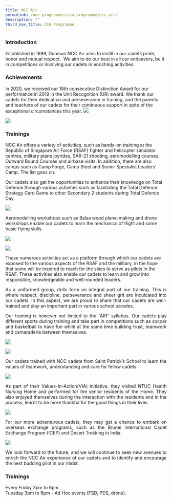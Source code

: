 ```yaml
---
title: NCC Air
permalink: /our-programmes/cca-programme/ncc-air/
description: ""
third_nav_title: CCA Programme
---
```

### Introduction
 
Established in 1999, Dunman NCC Air aims to instill in our cadets pride, honor and mutual respect.  We aim to do our best in all our endeavors, be it in competitions or involving our cadets in enriching activities.

### Achievements

In 2020, we received our 18th consecutive Distinction Award for our performance in 2019 in the Unit Recognition (UR) award. We thank our cadets for their dedication and perseverance in training, and the parents and teachers of our cadets for their continuous support in spite of the exceptional circumstances this year.
![](/images/Student%20Development%20Programme/CCA%20Programme/Uniformed%20Groups/NCC%20Air/Photo%201.jpg)

![](/images/Student%20Development%20Programme/CCA%20Programme/Uniformed%20Groups/NCC%20Air/Photo%202.jpg)

### Trainings

NCC Air offers a variety of activities, such as hands-on training at the Republic of Singapore Air Force (RSAF) fighter and helicopter simulator centres, military plane joyrides, SAR-21 shooting, aeromodelling courses, Outward Bound Courses and airbase visits. In addition, there are also camps such as Camp Forge, Camp Steel and Senior Specialist Leaders’ Camp. The list goes on.

Our cadets also get the opportunities to enhance their knowledge on Total Defence through various activities such as facilitating the Total Defence Strategy Card Game to other Secondary 2 students during Total Defence Day.

![](/images/Student%20Development%20Programme/CCA%20Programme/Uniformed%20Groups/NCC%20Air/Photo%203.jpg)

Aeromodelling workshops such as Balsa wood plane-making and drone workshops enable our cadets to learn the mechanics of flight and some basic flying skills.

![](/images/Student%20Development%20Programme/CCA%20Programme/Uniformed%20Groups/NCC%20Air/Photo%204.jpg)

![](/images/Student%20Development%20Programme/CCA%20Programme/Uniformed%20Groups/NCC%20Air/Photo%205.jpg)

These numerous activities act as a platform through which our cadets are exposed to the various aspects of the RSAF and the military, in the hope that some will be inspired to reach for the skies to serve as pilots in the RSAF. These activities also enable our cadets to learn and grow into responsible, knowledgeable and well-rounded leaders.

<p style="text-align: justify;">As a uniformed group, drills form an integral part of our training. This is where respect, discipline, perseverance and sheer grit are inculcated into our cadets. In this aspect, we are proud to share that our cadets are well-trained and play an important part in various school parades.</p>

<p style="text-align: justify;">Our training is however not limited to the “AIR” syllabus. Our cadets play different sports during training and take part in competitions such as soccer and basketball to have fun while at the same time building trust, teamwork and camaraderie between themselves.</p>

![](/images/Student%20Development%20Programme/CCA%20Programme/Uniformed%20Groups/NCC%20Air/Photo%206.jpg)

![](/images/Student%20Development%20Programme/CCA%20Programme/Uniformed%20Groups/NCC%20Air/Photo%207.jpg)

<p style="text-align: justify;">Our cadets trained with NCC cadets from Saint Patrick’s School to learn the values of teamwork, understanding and care for fellow cadets.</p>

![](/images/Student%20Development%20Programme/CCA%20Programme/Uniformed%20Groups/NCC%20Air/Photo%208.jpg)

<p style="text-align: justify;">As part of their Values-In-Action(VIA) initiative, they visited NTUC Health Nursing Home and performed for the senior residents of the Home. They also enjoyed themselves during the interaction with the residents and in the process, learnt to be more thankful for the good things in their lives.</p>

![](/images/Student%20Development%20Programme/CCA%20Programme/Uniformed%20Groups/NCC%20Air/Photo%209.jpg)

<p style="text-align: justify;"> For our more adventurous cadets, they may get a chance to embark on overseas exchange programs, such as the Brunei International Cadet Exchange Program (ICEP) and Desert Trekking in India.</p>

![](/images/Student%20Development%20Programme/CCA%20Programme/Uniformed%20Groups/NCC%20Air/Photo%2010.jpg)

<p style="text-align: justify;"> We look forward to the future, and we will continue to seek new avenues to enrich the NCC Air experience of our cadets and to identify and encourage the next budding pilot in our midst.</p>

### Trainings

Every Friday 3pm to 6pm.   
Tuesday 3pm to 6pm - Ad Hoc events (FSD, PDS, drone).